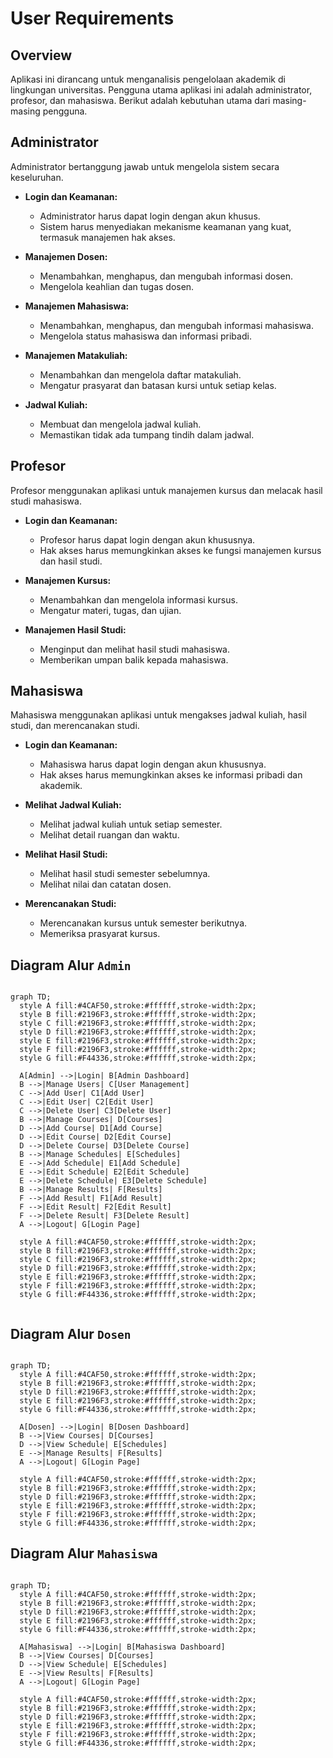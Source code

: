 # User Requirements

## Overview

Aplikasi ini dirancang untuk menganalisis pengelolaan akademik di lingkungan universitas. Pengguna utama aplikasi ini adalah administrator, profesor, dan mahasiswa. Berikut adalah kebutuhan utama dari masing-masing pengguna.

## Administrator

Administrator bertanggung jawab untuk mengelola sistem secara keseluruhan.

- **Login dan Keamanan:**

  - Administrator harus dapat login dengan akun khusus.
  - Sistem harus menyediakan mekanisme keamanan yang kuat, termasuk manajemen hak akses.

- **Manajemen Dosen:**

  - Menambahkan, menghapus, dan mengubah informasi dosen.
  - Mengelola keahlian dan tugas dosen.

- **Manajemen Mahasiswa:**

  - Menambahkan, menghapus, dan mengubah informasi mahasiswa.
  - Mengelola status mahasiswa dan informasi pribadi.

- **Manajemen Matakuliah:**

  - Menambahkan dan mengelola daftar matakuliah.
  - Mengatur prasyarat dan batasan kursi untuk setiap kelas.

- **Jadwal Kuliah:**
  - Membuat dan mengelola jadwal kuliah.
  - Memastikan tidak ada tumpang tindih dalam jadwal.

## Profesor

Profesor menggunakan aplikasi untuk manajemen kursus dan melacak hasil studi mahasiswa.

- **Login dan Keamanan:**

  - Profesor harus dapat login dengan akun khususnya.
  - Hak akses harus memungkinkan akses ke fungsi manajemen kursus dan hasil studi.

- **Manajemen Kursus:**

  - Menambahkan dan mengelola informasi kursus.
  - Mengatur materi, tugas, dan ujian.

- **Manajemen Hasil Studi:**
  - Menginput dan melihat hasil studi mahasiswa.
  - Memberikan umpan balik kepada mahasiswa.

## Mahasiswa

Mahasiswa menggunakan aplikasi untuk mengakses jadwal kuliah, hasil studi, dan merencanakan studi.

- **Login dan Keamanan:**

  - Mahasiswa harus dapat login dengan akun khususnya.
  - Hak akses harus memungkinkan akses ke informasi pribadi dan akademik.

- **Melihat Jadwal Kuliah:**

  - Melihat jadwal kuliah untuk setiap semester.
  - Melihat detail ruangan dan waktu.

- **Melihat Hasil Studi:**

  - Melihat hasil studi semester sebelumnya.
  - Melihat nilai dan catatan dosen.

- **Merencanakan Studi:**
  - Merencanakan kursus untuk semester berikutnya.
  - Memeriksa prasyarat kursus.

## Diagram Alur `Admin`

```mermaid

graph TD;
  style A fill:#4CAF50,stroke:#ffffff,stroke-width:2px;
  style B fill:#2196F3,stroke:#ffffff,stroke-width:2px;
  style C fill:#2196F3,stroke:#ffffff,stroke-width:2px;
  style D fill:#2196F3,stroke:#ffffff,stroke-width:2px;
  style E fill:#2196F3,stroke:#ffffff,stroke-width:2px;
  style F fill:#2196F3,stroke:#ffffff,stroke-width:2px;
  style G fill:#F44336,stroke:#ffffff,stroke-width:2px;

  A[Admin] -->|Login| B[Admin Dashboard]
  B -->|Manage Users| C[User Management]
  C -->|Add User| C1[Add User]
  C -->|Edit User| C2[Edit User]
  C -->|Delete User| C3[Delete User]
  B -->|Manage Courses| D[Courses]
  D -->|Add Course| D1[Add Course]
  D -->|Edit Course| D2[Edit Course]
  D -->|Delete Course| D3[Delete Course]
  B -->|Manage Schedules| E[Schedules]
  E -->|Add Schedule| E1[Add Schedule]
  E -->|Edit Schedule| E2[Edit Schedule]
  E -->|Delete Schedule| E3[Delete Schedule]
  B -->|Manage Results| F[Results]
  F -->|Add Result| F1[Add Result]
  F -->|Edit Result| F2[Edit Result]
  F -->|Delete Result| F3[Delete Result]
  A -->|Logout| G[Login Page]

  style A fill:#4CAF50,stroke:#ffffff,stroke-width:2px;
  style B fill:#2196F3,stroke:#ffffff,stroke-width:2px;
  style C fill:#2196F3,stroke:#ffffff,stroke-width:2px;
  style D fill:#2196F3,stroke:#ffffff,stroke-width:2px;
  style E fill:#2196F3,stroke:#ffffff,stroke-width:2px;
  style F fill:#2196F3,stroke:#ffffff,stroke-width:2px;
  style G fill:#F44336,stroke:#ffffff,stroke-width:2px;


```

## Diagram Alur `Dosen`

```mermaid

graph TD;
  style A fill:#4CAF50,stroke:#ffffff,stroke-width:2px;
  style B fill:#2196F3,stroke:#ffffff,stroke-width:2px;
  style D fill:#2196F3,stroke:#ffffff,stroke-width:2px;
  style E fill:#2196F3,stroke:#ffffff,stroke-width:2px;
  style G fill:#F44336,stroke:#ffffff,stroke-width:2px;

  A[Dosen] -->|Login| B[Dosen Dashboard]
  B -->|View Courses| D[Courses]
  D -->|View Schedule| E[Schedules]
  E -->|Manage Results| F[Results]
  A -->|Logout| G[Login Page]

  style A fill:#4CAF50,stroke:#ffffff,stroke-width:2px;
  style B fill:#2196F3,stroke:#ffffff,stroke-width:2px;
  style D fill:#2196F3,stroke:#ffffff,stroke-width:2px;
  style E fill:#2196F3,stroke:#ffffff,stroke-width:2px;
  style F fill:#2196F3,stroke:#ffffff,stroke-width:2px;
  style G fill:#F44336,stroke:#ffffff,stroke-width:2px;

```

## Diagram Alur `Mahasiswa`

```mermaid

graph TD;
  style A fill:#4CAF50,stroke:#ffffff,stroke-width:2px;
  style B fill:#2196F3,stroke:#ffffff,stroke-width:2px;
  style D fill:#2196F3,stroke:#ffffff,stroke-width:2px;
  style E fill:#2196F3,stroke:#ffffff,stroke-width:2px;
  style G fill:#F44336,stroke:#ffffff,stroke-width:2px;

  A[Mahasiswa] -->|Login| B[Mahasiswa Dashboard]
  B -->|View Courses| D[Courses]
  D -->|View Schedule| E[Schedules]
  E -->|View Results| F[Results]
  A -->|Logout| G[Login Page]

  style A fill:#4CAF50,stroke:#ffffff,stroke-width:2px;
  style B fill:#2196F3,stroke:#ffffff,stroke-width:2px;
  style D fill:#2196F3,stroke:#ffffff,stroke-width:2px;
  style E fill:#2196F3,stroke:#ffffff,stroke-width:2px;
  style F fill:#2196F3,stroke:#ffffff,stroke-width:2px;
  style G fill:#F44336,stroke:#ffffff,stroke-width:2px;


```

